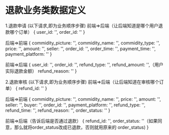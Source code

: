 # 退款业务类数据定义

1.退款申请 (以下请求,即为业务顺序步骤)
前端=>后端（让后端知道是哪个用户退款哪个订单）
{
    user_id: '',
    order_id: ''
}

后端=>前端
{
    commidity_picture: '',
    commidity_name: '',
    commidity_type: '',
    price: '',
    amount: '',
    seller: '',
    order_id: '',
    order_time: '',
    payment_time: '',
    payment_platform: ''
}

前端=>后端
{
    user_id: '',
    order_id: '',
    refund_type: '',
    refund_amount: '',（用户实际退款金额）
    refund_reason: ''
}



2.退款审核  (以下请求,即为业务顺序步骤)
前端=>后端（让后端知道在审核哪个订单）
{
    refund_id: ''
}

后端=>前端
{
    commidity_picture: '',
    commidity_name: '',
    price: '',
    amount: '',
    seller: '',
    buyer: '',
    order_id: '',
    payment_platform: '',
    refund_type: '',
    refund_time: '',
    refund_reason: '',
    order_status: ''
}

前端=>后端（告诉后端是否通过退款）
{
    refund_id: '',
    order_status: ''（如果同意，那么就将order_status改成已退款，否则就用原来的
                    order_status)
}

